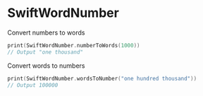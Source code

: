 # SwiftWordNumber

Convert numbers to words

```swift
print(SwiftWordNumber.numberToWords(1000))
// Output "one thousand"
```

Convert words to numbers

```swift
print(SwiftWordNumber.wordsToNumber("one hundred thousand"))
// Output 100000
```
